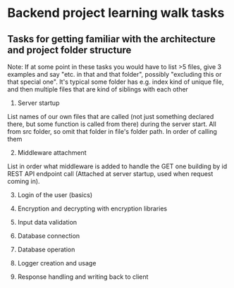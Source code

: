 # Backend project learning walk tasks 

## Tasks for getting familiar with the architecture and project folder structure

Note: If at some point in these tasks you would have to list >5 files, give 3 examples and say "etc. in that and that folder", possibly "excluding this or that special one". It's typical some folder has e.g. index kind of unique file, and then multiple files that are kind of siblings with each other
 
1. Server startup

List names of our own files that are called (not just something declared there, but some function is called from there) during the server start. All from src folder, so omit that folder in file's folder path. In order of calling them

2. Middleware attachment

List in order what middleware is added to handle the GET one building by id REST API endpoint call (Attached at server startup, used when request coming in).

3. Login of the user (basics)

4. Encryption and decrypting with encryption libraries

5. Input data validation 

6. Database connection

7. Database operation

8. Logger creation and usage

9. Response handling and writing back to client
